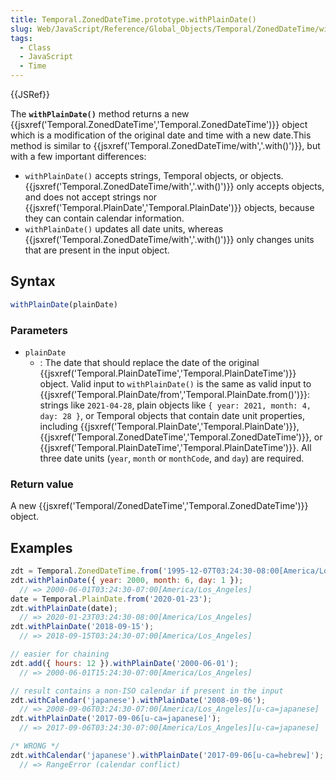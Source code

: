```yaml
---
title: Temporal.ZonedDateTime.prototype.withPlainDate()
slug: Web/JavaScript/Reference/Global_Objects/Temporal/ZonedDateTime/withPlainDate
tags:
  - Class
  - JavaScript
  - Time
---
```

{{JSRef}}

The **`withPlainDate()`** method returns a new
{{jsxref('Temporal.ZonedDateTime','Temporal.ZonedDateTime')}}
object which is a modification of the original date and time with a new
date.This method is similar to
{{jsxref('Temporal.ZonedDateTime/with','.with()')}}, but with a
few important differences:

- `withPlainDate()` accepts strings, Temporal objects, or objects.
  {{jsxref('Temporal.ZonedDateTime/with','.with()')}} only
  accepts objects, and does not accept strings nor
  {{jsxref('Temporal.PlainDate','Temporal.PlainDate')}}
  objects, because they can contain calendar information.
- `withPlainDate()` updates all date units, whereas
  {{jsxref('Temporal.ZonedDateTime/with','.with()')}} only
  changes units that are present in the input object.

## Syntax

```js
withPlainDate(plainDate)
```

### Parameters

- `plainDate`
  - : The date that should replace the date of the original
    {{jsxref('Temporal.PlainDateTime','Temporal.PlainDateTime')}}
    object. Valid input to `withPlainDate()` is the same as valid input to
    {{jsxref('Temporal.PlainDate/from','Temporal.PlainDate.from()')}}:
    strings like `2021-04-28`, plain objects like
    `{ year: 2021, month: 4, day: 28 }`, or Temporal objects that contain date
    unit properties, including
    {{jsxref('Temporal.PlainDate','Temporal.PlainDate')}},
    {{jsxref('Temporal.ZonedDateTime','Temporal.ZonedDateTime')}},
    or
    {{jsxref('Temporal.PlainDateTime','Temporal.PlainDateTime')}}.
    All three date units (`year`, `month` or `monthCode`, and `day`) are
    required.

### Return value

A new
{{jsxref('Temporal/ZonedDateTime','Temporal.ZonedDateTime')}}
object.

## Examples

```js
zdt = Temporal.ZonedDateTime.from('1995-12-07T03:24:30-08:00[America/Los_Angeles]');
zdt.withPlainDate({ year: 2000, month: 6, day: 1 });
  // => 2000-06-01T03:24:30-07:00[America/Los_Angeles]
date = Temporal.PlainDate.from('2020-01-23');
zdt.withPlainDate(date);
  // => 2020-01-23T03:24:30-08:00[America/Los_Angeles]
zdt.withPlainDate('2018-09-15');
  // => 2018-09-15T03:24:30-07:00[America/Los_Angeles]

// easier for chaining
zdt.add({ hours: 12 }).withPlainDate('2000-06-01');
  // => 2000-06-01T15:24:30-07:00[America/Los_Angeles]

// result contains a non-ISO calendar if present in the input
zdt.withCalendar('japanese').withPlainDate('2008-09-06');
  // => 2008-09-06T03:24:30-07:00[America/Los_Angeles][u-ca=japanese]
zdt.withPlainDate('2017-09-06[u-ca=japanese]');
  // => 2017-09-06T03:24:30-07:00[America/Los_Angeles][u-ca=japanese]
```

```js example-bad
/* WRONG */
zdt.withCalendar('japanese').withPlainDate('2017-09-06[u-ca=hebrew]');
  // => RangeError (calendar conflict)
```
